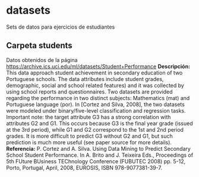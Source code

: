 # datasets
Sets de datos para ejercicios de estudiantes
## Carpeta students
Datos obtenidos de la página https://archive.ics.uci.edu/ml/datasets/Student+Performance
**Descripción:** This data approach student achievement in secondary education of two Portuguese schools. The data attributes include student grades, demographic, social and school related features) and it was collected by using school reports and questionnaires. Two datasets are provided regarding the performance in two distinct subjects: Mathematics (mat) and Portuguese language (por). In [Cortez and Silva, 2008], the two datasets were modeled under binary/five-level classification and regression tasks. Important note: the target attribute G3 has a strong correlation with attributes G2 and G1. This occurs because G3 is the final year grade (issued at the 3rd period), while G1 and G2 correspond to the 1st and 2nd period grades. It is more difficult to predict G3 without G2 and G1, but such prediction is much more useful (see paper source for more details).
**Referencia:** P. Cortez and A. Silva. Using Data Mining to Predict Secondary School Student Performance. In A. Brito and J. Teixeira Eds., Proceedings of 5th FUture BUsiness TEChnology Conference (FUBUTEC 2008) pp. 5-12, Porto, Portugal, April, 2008, EUROSIS, ISBN 978-9077381-39-7. 
